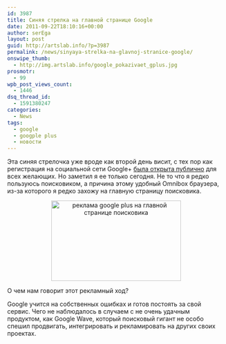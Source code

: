 ```yaml
---
id: 3987
title: Синяя стрелка на главной странице Google
date: 2011-09-22T18:10:16+00:00
author: serEga
layout: post
guid: http://artslab.info/?p=3987
permalink: /news/sinyaya-strelka-na-glavnoj-stranice-google/
onswipe_thumb:
  - http://img.artslab.info/google_pokazivaet_gplus.jpg
prosmotr:
  - 99
wpb_post_views_count:
  - 1446
dsq_thread_id:
  - 1591380247
categories:
  - News
tags:
  - google
  - googple plus
  - новости
---
```

Эта синяя стрелочка уже вроде как второй день висит, с тех пор как регистрация на социальной сети Google+ [была открыта публично](http://gplusblog.ru/registraciya-na-google-stala-otkryta-dlya-vsex-zhelayushhix/) для всех желающих. Но заметил я ее только сегодня. Не то что я редко пользуюсь поисковиком, а причина этому удобный Omnibox браузера, из-за которого я редко захожу на главную страницу поисковика. 

<center>
  <a href="http://img.artslab.info/google_pokazivaet_gplus.jpg"><img src="http://img.artslab.info/google_pokazivaet_gplus-300x186.jpg" alt="реклама google plus на главной странице поисковика" title="google_pokazivaet_gplus" width="300" height="186" class="alignnone size-medium wp-image-3988" /></a>
</center>

О чем нам говорит этот рекламный ход?
  
Google учится на собственных ошибках и готов постоять за свой сервис. Чего не наблюдалось в случаем с не очень удачным продуктом, как Google Wave, который поисковый гигант не особо спешил продвигать, интегрировать и рекламировать на других своих проектах.